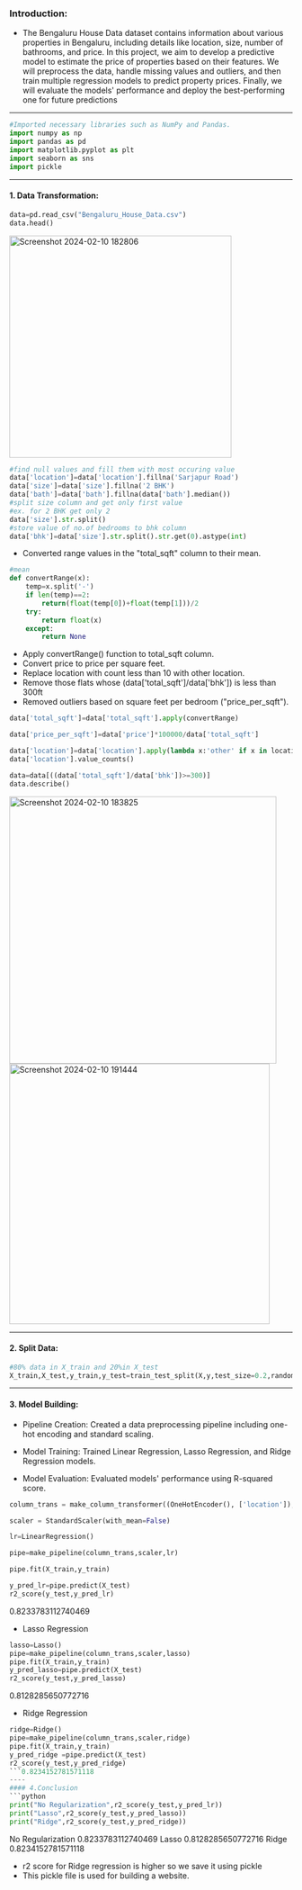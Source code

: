 ### Introduction:
 
- The Bengaluru House Data dataset contains information about various properties in Bengaluru, including details like location, size, number of bathrooms, and price. In this project, we aim to develop a predictive model to estimate the price of properties based on their features. We will preprocess the data, handle missing values and outliers, and then train multiple regression models to predict property prices. Finally, we will evaluate the models' performance and deploy the best-performing one for future predictions
---

```python
#Imported necessary libraries such as NumPy and Pandas.
import numpy as np
import pandas as pd
import matplotlib.pyplot as plt
import seaborn as sns
import pickle
```
---
#### 1. Data Transformation:
```python
data=pd.read_csv("Bengaluru_House_Data.csv")
data.head()
```
<img width="395" alt="Screenshot 2024-02-10 182806" src="https://github.com/Pratiksha022002/HousePricePredictor/assets/99002937/6532dd85-1028-48c5-a9aa-6804b7cab73a">


```python
#find null values and fill them with most occuring value
data['location']=data['location'].fillna('Sarjapur Road')
data['size']=data['size'].fillna('2 BHK')
data['bath']=data['bath'].fillna(data['bath'].median())
#split size column and get only first value
#ex. for 2 BHK get only 2
data['size'].str.split()
#store value of no.of bedrooms to bhk column
data['bhk']=data['size'].str.split().str.get(0).astype(int)
```

- Converted range values in the "total_sqft" column to their mean.
```python
#mean
def convertRange(x):
    temp=x.split('-')
    if len(temp)==2:
        return(float(temp[0])+float(temp[1]))/2
    try:
        return float(x)
    except:
        return None
```

- Apply convertRange() function to total_sqft column.
- Convert price to price per square feet.
- Replace location with count less than 10 with other location.
- Remove those flats whose (data['total_sqft']/data['bhk']) is less than 300ft
- Removed outliers based on square feet per bedroom ("price_per_sqft").
```python
data['total_sqft']=data['total_sqft'].apply(convertRange)

data['price_per_sqft']=data['price']*100000/data['total_sqft']

data['location']=data['location'].apply(lambda x:'other' if x in location_count_less_10 else x)
data['location'].value_counts()

data=data[((data['total_sqft']/data['bhk'])>=300)]
data.describe()
```
<img width="475" alt="Screenshot 2024-02-10 183825" src="https://github.com/Pratiksha022002/HousePricePredictor/assets/99002937/591a5ac3-8468-4e0a-8784-4a6f72475531">
<img width="463" alt="Screenshot 2024-02-10 191444" src="https://github.com/Pratiksha022002/HousePricePredictor/assets/99002937/4a4ea2c1-6773-4546-ac3d-5c8f563d7ba7">

---
#### 2. Split Data:
```python
#80% data in X_train and 20%in X_test
X_train,X_test,y_train,y_test=train_test_split(X,y,test_size=0.2,random_state=0)
```
---
#### 3. Model Building:

* Pipeline Creation:
Created a data preprocessing pipeline including one-hot encoding and standard scaling.

* Model Training:
Trained Linear Regression, Lasso Regression, and Ridge Regression models.

* Model Evaluation:
Evaluated models' performance using R-squared score.
```python
column_trans = make_column_transformer((OneHotEncoder(), ['location']), remainder='passthrough')

scaler = StandardScaler(with_mean=False)

lr=LinearRegression()

pipe=make_pipeline(column_trans,scaler,lr)

pipe.fit(X_train,y_train)
```

```python
y_pred_lr=pipe.predict(X_test)
r2_score(y_test,y_pred_lr)
```
0.8233783112740469
- Lasso Regression
```python
lasso=Lasso()
pipe=make_pipeline(column_trans,scaler,lasso)
pipe.fit(X_train,y_train)
y_pred_lasso=pipe.predict(X_test)
r2_score(y_test,y_pred_lasso)
```
0.8128285650772716
- Ridge Regression
```python
ridge=Ridge()
pipe=make_pipeline(column_trans,scaler,ridge)
pipe.fit(X_train,y_train)
y_pred_ridge =pipe.predict(X_test)
r2_score(y_test,y_pred_ridge)
```0.8234152781571118
----
#### 4.Conclusion
```python
print("No Regularization",r2_score(y_test,y_pred_lr))
print("Lasso",r2_score(y_test,y_pred_lasso))
print("Ridge",r2_score(y_test,y_pred_ridge))
```
No Regularization 0.8233783112740469
Lasso 0.8128285650772716
Ridge 0.8234152781571118
- r2 score for Ridge regression is higher so we save it using pickle
- This pickle file is used for building a website.
